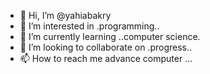 - 👋 Hi, I’m @yahiabakry
- 👀 I’m interested in .programming..
- 🌱 I’m currently learning ..computer science.
- 💞️ I’m looking to collaborate on .progress..
- 📫 How to reach me advance computer ...

<!---
yahiabakry/yahiabakry is a ✨ special ✨ repository because its `README.md` (this file) appears on your GitHub profile.
You can click the Preview link to take a look at your changes.
--->
